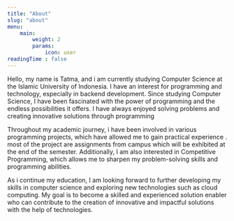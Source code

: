 ```yaml
---
title: "About"
slug: "about"
menu:
    main:
        weight: 2
        params: 
            icon: user
readingTime : false
---
```


Hello, my name is Tatma, and i am currently studying Computer Science at the Islamic University of Indonesia. I have an interest for programming and technology, especially in backend development. Since studying Computer Science, I have been fascinated with the power of programming and the endless possibilities it offers. I have always enjoyed solving problems and creating innovative solutions through programming

Throughout my academic journey, i have been involved in various programming projects, which have allowed me to gain practical experience . most of the project are assignments from campus which will be exhibited at the end of the semester. Additionally, I am also interested in Competitive Programming, which allows me to sharpen my problem-solving skills and programming abilities.

As i continue my education, I am looking forward to further developing my skills in computer science and exploring new technologies such as cloud computing. My goal is to become a skilled and experienced solution enabler who can contribute to the creation of innovative and impactful solutions with the help of technologies.
